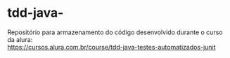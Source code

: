 # tdd-java-
Repositório para armazenamento do código desenvolvido durante o curso da alura: <br>
https://cursos.alura.com.br/course/tdd-java-testes-automatizados-junit
